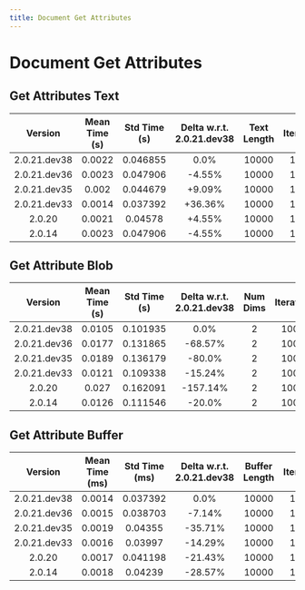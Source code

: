 ```yaml
---
title: Document Get Attributes
---
```

# Document Get Attributes

## Get Attributes Text

| Version | Mean Time (s) | Std Time (s) | Delta w.r.t. 2.0.21.dev38 | Text Length | Iterations |
| :---: | :---: | :---: | :---: | :---: | :---: |
| 2.0.21.dev38 | 0.0022 | 0.046855 | 0.0% | 10000 | 10000 |
| 2.0.21.dev36 | 0.0023 | 0.047906 | -4.55% | 10000 | 10000 |
| 2.0.21.dev35 | 0.002 | 0.044679 | +9.09% | 10000 | 10000 |
| 2.0.21.dev33 | 0.0014 | 0.037392 | +36.36% | 10000 | 10000 |
| 2.0.20 | 0.0021 | 0.04578 | +4.55% | 10000 | 10000 |
| 2.0.14 | 0.0023 | 0.047906 | -4.55% | 10000 | 10000 |
## Get Attribute Blob

| Version | Mean Time (s) | Std Time (s) | Delta w.r.t. 2.0.21.dev38 | Num Dims | Iterations |
| :---: | :---: | :---: | :---: | :---: | :---: |
| 2.0.21.dev38 | 0.0105 | 0.101935 | 0.0% | 2 | 10000 |
| 2.0.21.dev36 | 0.0177 | 0.131865 | -68.57% | 2 | 10000 |
| 2.0.21.dev35 | 0.0189 | 0.136179 | -80.0% | 2 | 10000 |
| 2.0.21.dev33 | 0.0121 | 0.109338 | -15.24% | 2 | 10000 |
| 2.0.20 | 0.027 | 0.162091 | -157.14% | 2 | 10000 |
| 2.0.14 | 0.0126 | 0.111546 | -20.0% | 2 | 10000 |
## Get Attribute Buffer

| Version | Mean Time (ms) | Std Time (ms) | Delta w.r.t. 2.0.21.dev38 | Buffer Length | Iterations |
| :---: | :---: | :---: | :---: | :---: | :---: |
| 2.0.21.dev38 | 0.0014 | 0.037392 | 0.0% | 10000 | 10000 |
| 2.0.21.dev36 | 0.0015 | 0.038703 | -7.14% | 10000 | 10000 |
| 2.0.21.dev35 | 0.0019 | 0.04355 | -35.71% | 10000 | 10000 |
| 2.0.21.dev33 | 0.0016 | 0.03997 | -14.29% | 10000 | 10000 |
| 2.0.20 | 0.0017 | 0.041198 | -21.43% | 10000 | 10000 |
| 2.0.14 | 0.0018 | 0.04239 | -28.57% | 10000 | 10000 |

